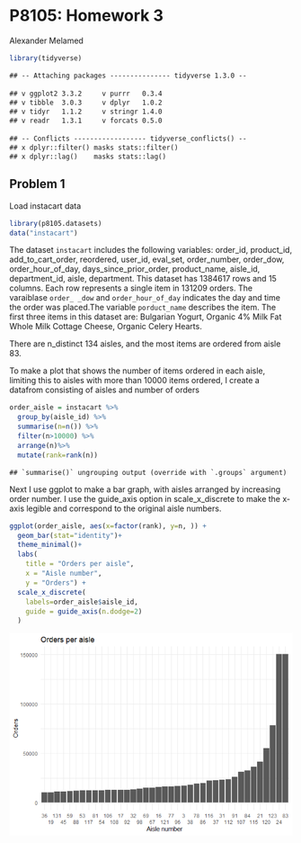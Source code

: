 P8105: Homework 3
================
Alexander Melamed

``` r
library(tidyverse)
```

    ## -- Attaching packages --------------- tidyverse 1.3.0 --

    ## v ggplot2 3.3.2     v purrr   0.3.4
    ## v tibble  3.0.3     v dplyr   1.0.2
    ## v tidyr   1.1.2     v stringr 1.4.0
    ## v readr   1.3.1     v forcats 0.5.0

    ## -- Conflicts ------------------ tidyverse_conflicts() --
    ## x dplyr::filter() masks stats::filter()
    ## x dplyr::lag()    masks stats::lag()

## Problem 1

Load instacart data

``` r
library(p8105.datasets)
data("instacart")
```

The dataset `instacart` includes the following variables: order\_id,
product\_id, add\_to\_cart\_order, reordered, user\_id, eval\_set,
order\_number, order\_dow, order\_hour\_of\_day,
days\_since\_prior\_order, product\_name, aisle\_id, department\_id,
aisle, department. This dataset has 1384617 rows and 15 columns. Each
row represents a single item in 131209 orders. The varaiblase `order_
_dow` and `order_hour_of_day` indicates the day and time the order was
placed.The variable `porduct_name` describes the item. The first three
items in this dataset are: Bulgarian Yogurt, Organic 4% Milk Fat Whole
Milk Cottage Cheese, Organic Celery Hearts.

There are n\_distinct 134 aisles, and the most items are ordered from
aisle 83.

To make a plot that shows the number of items ordered in each aisle,
limiting this to aisles with more than 10000 items ordered, I create a
datafrom consisting of aisles and number of orders

``` r
order_aisle = instacart %>% 
  group_by(aisle_id) %>% 
  summarise(n=n()) %>% 
  filter(n>10000) %>%
  arrange(n)%>%
  mutate(rank=rank(n))
```

    ## `summarise()` ungrouping output (override with `.groups` argument)

Next I use ggplot to make a bar graph, with aisles arranged by
increasing order number. I use the guide\_axis option in
scale\_x\_discrete to make the x-axis legible and correspond to the
original aisle numbers.

``` r
ggplot(order_aisle, aes(x=factor(rank), y=n, )) +
  geom_bar(stat="identity")+
  theme_minimal()+
  labs(
    title = "Orders per aisle",
    x = "Aisle number",
    y = "Orders") +
  scale_x_discrete(
    labels=order_aisle$aisle_id,
    guide = guide_axis(n.dodge=2)
  )
```

![](p8105_hw3_AM5195_files/figure-gfm/unnamed-chunk-4-1.png)<!-- -->
